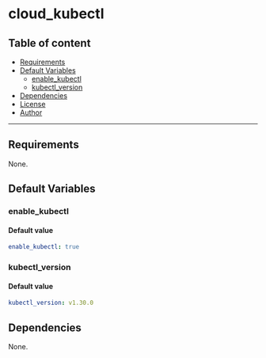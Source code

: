 # cloud_kubectl

## Table of content

- [Requirements](#requirements)
- [Default Variables](#default-variables)
  - [enable_kubectl](#enable_kubectl)
  - [kubectl_version](#kubectl_version)
- [Dependencies](#dependencies)
- [License](#license)
- [Author](#author)

---

## Requirements

None.

## Default Variables

### enable_kubectl

#### Default value

```YAML
enable_kubectl: true
```

### kubectl_version

#### Default value

```YAML
kubectl_version: v1.30.0
```



## Dependencies

None.
